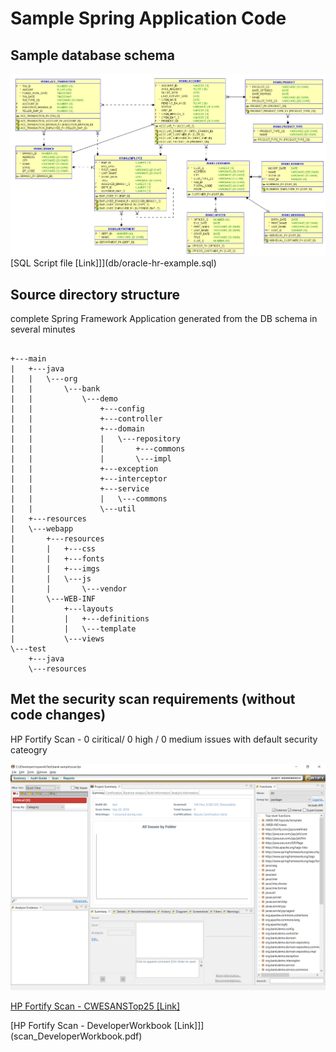 # Sample Spring Application Code


## Sample database schema

![Database schema](db/ERD.png)
[SQL Script file \[Link\]]](db/oracle-hr-example.sql)

## Source directory structure 

complete Spring Framework Application generated from the DB schema in several minutes

```

+---main
|   +---java
|   |   \---org
|   |       \---bank
|   |           \---demo
|   |               +---config
|   |               +---controller
|   |               +---domain
|   |               |   \---repository
|   |               |       +---commons
|   |               |       \---impl
|   |               +---exception
|   |               +---interceptor
|   |               +---service
|   |               |   \---commons
|   |               \---util
|   +---resources
|   \---webapp
|       +---resources
|       |   +---css
|       |   +---fonts
|       |   +---imgs
|       |   \---js
|       |       \---vendor
|       \---WEB-INF
|           +---layouts
|           |   +---definitions
|           |   \---template
|           \---views
\---test
    +---java
    \---resources

```
	
## Met the security scan requirements (without code changes)

HP Fortify Scan - 0 ciritical/ 0 high / 0 medium issues with default security cateogry

![HP Fortify Scan - IDE ](sca.png)

[HP Fortify Scan - CWESANSTop25 \[Link\]](scan_CWESANSTop25.pdf)

[HP Fortify Scan - DeveloperWorkbook \[Link\]]](scan_DeveloperWorkbook.pdf)


